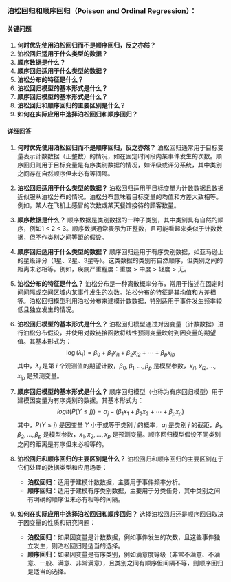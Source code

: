 ### 泊松回归和顺序回归（Poisson and Ordinal Regression）：

#### 关键问题

1. **何时优先使用泊松回归而不是顺序回归，反之亦然？**
2. **泊松回归适用于什么类型的数据？**
3. **顺序数据是什么？**
4. **顺序回归适用于什么类型的数据？**
5. **泊松分布的特征是什么？**
6. **泊松回归模型的基本形式是什么？**
7. **顺序回归模型的基本形式是什么？**
8. **泊松回归和顺序回归的主要区别是什么？**
9. **如何在实际应用中选择泊松回归和顺序回归？**

#### 详细回答

1. **何时优先使用泊松回归而不是顺序回归，反之亦然？**
   泊松回归通常用于目标变量表示计数数据（正整数）的情况，如在固定时间段内某事件发生的次数。顺序回归则用于目标变量是有序类别数据的情况，如评级或评分系统，其中类别之间存在自然顺序但未必有等间隔。

2. **泊松回归适用于什么类型的数据？**
   泊松回归适用于目标变量为计数数据且数据近似服从泊松分布的情况。泊松分布意味着目标变量的均值和方差大致相等。例如，某人在飞机上感冒的次数或某天餐馆接待的顾客数量。

3. **顺序数据是什么？**
   顺序数据是类别数据的一种子类别，其中类别具有自然的顺序，例如1 < 2 < 3。顺序数据通常表示为正整数，且可能看起来类似于计数数据，但不作类别之间等距的假设。

4. **顺序回归适用于什么类型的数据？**
   顺序回归适用于有序类别数据，如亚马逊上的星级评分（1星、2星、3星等）。这类数据的类别有自然顺序，但类别之间的距离未必相等。例如，疾病严重程度：重度 > 中度 > 轻度 > 无。

5. **泊松分布的特征是什么？**
   泊松分布是一种离散概率分布，常用于描述在固定时间间隔或空间区域内某事件发生的次数。泊松分布的特征是其均值和方差相等。泊松回归模型利用泊松分布来建模计数数据，特别适用于事件发生频率较低且独立发生的情况。

6. **泊松回归模型的基本形式是什么？**
   泊松回归模型通过对因变量（计数数据）进行泊松分布假设，并使用对数链接函数将线性预测变量映射到因变量的期望值。其基本形式为：
   $$
   \log(\lambda_i) = \beta_0 + \beta_1 x_{i1} + \beta_2 x_{i2} + \cdots + \beta_p x_{ip}
   $$
   其中，$\lambda_i$ 是第 $i$ 个观测值的期望计数，$\beta_0, \beta_1, \ldots, \beta_p$ 是模型参数，$x_{i1}, x_{i2}, \ldots, x_{ip}$ 是预测变量。

7. **顺序回归模型的基本形式是什么？**
   顺序回归模型（也称为有序回归模型）用于建模因变量为有序类别的数据。其基本形式为：
   $$
   logit(P(Y \leq j)) = \alpha_j - (\beta_1 x_1 + \beta_2 x_2 + \cdots + \beta_p x_p)
   $$
   其中，$P(Y \leq j)$ 是因变量 $Y$ 小于或等于类别 $j$ 的概率，$\alpha_j$ 是类别 $j$ 的截距，$\beta_1, \beta_2, \ldots, \beta_p$ 是模型参数，$x_1, x_2, \ldots, x_p$ 是预测变量。顺序回归模型假设不同类别之间的距离是有序但未必相等的。

8. **泊松回归和顺序回归的主要区别是什么？**
   泊松回归和顺序回归的主要区别在于它们处理的数据类型和应用场景：
   - **泊松回归**：适用于建模计数数据，主要用于事件频率分析。
   - **顺序回归**：适用于建模有序类别数据，主要用于分类任务，其中类别之间有明确的顺序但未必有相等的间隔。

9. **如何在实际应用中选择泊松回归和顺序回归？**
   选择泊松回归还是顺序回归取决于因变量的性质和研究问题：
   - **泊松回归**：如果因变量是计数数据，例如事件发生的次数，且这些事件独立发生，则泊松回归是适当的选择。
   - **顺序回归**：如果因变量是有序类别，例如满意度等级（非常不满意、不满意、一般、满意、非常满意），且类别之间有顺序但间隔不等，则顺序回归是适当的选择。
